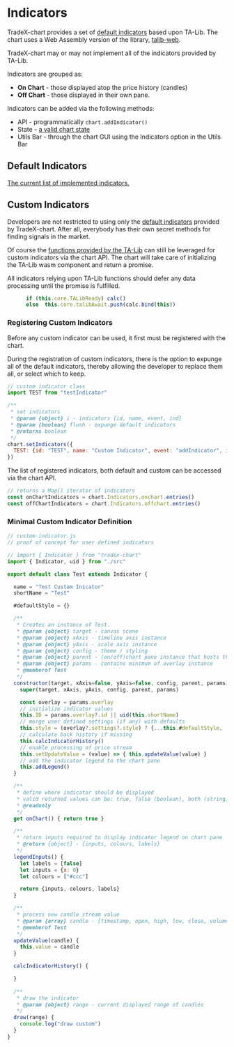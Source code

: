 # Indicators

TradeX-chart provides a set of [default indicators](#default-indicators) based upon TA-Lib. The chart uses a Web Assembly version of the library, [talib-web](https://github.com/newproplus/talib-web).

TradeX-chart may or may not implement all of the indicators provided by TA-Lib. 


Indicators are grouped as:

* **On Chart** - those displayed atop the price history (candles)
* **Off Chart** - those displayed in their own pane.

Indicators can be added via the following methods:

* API - programmatically ``chart.addIndicator()``
* State - [a valid chart state](state.md)
* Utils Bar - through the chart GUI using the Indicators option in the Utils Bar

## Default Indicators

[The current list of implemented indicators.](indicators_default.md)

## Custom Indicators

Developers are not restricted to using only the [default indicators](indicators_default.md) provided by TradeX-chart. After all, everybody has their own secret methods for finding signals in the market.

Of course the [functions provided by the TA-Lib](indicators_talib.md) can still be leveraged for custom indicators via the chart API. The chart will take care of initializing the TA-Lib wasm component and return a promise.

All indicators relying upon TA-Lib functions should defer any data processing until the promise is fulfilled.

```javascript
      if (this.core.TALibReady) calc()
      else  this.core.talibAwait.push(calc.bind(this))
```

### Registering Custom Indicators

Before any custom indicator can be used, it first must be registered with the chart.

During the registration of custom indicators, there is the option to expunge all of the default indicators, thereby allowing the developer to replace them all, or select which to keep.

```javascript
// custom indicator class
import TEST from "testIndicator"

/**
 * set indicators
 * @param {object} i - indicators {id, name, event, ind}
 * @param {boolean} flush - expunge default indicators
 * @returns boolean
 */
chart.setIndicators({
  TEST: {id: "TEST", name: "Custom Indicator", event: "addIndicator", ind: TEST}, false
})
```
The list of registered indicators, both default and custom can be accessed via the chart API.

```javascript
// returns a Map() iterator of indicators
const onChartIndicators = chart.Indicators.onchart.entries()
const offChartIndicators = chart.Indicators.offchart.entries()
```

### Minimal Custom Indicator Definition

```javascript
// custom-indicator.js
// proof of concept for user defined indicators

// import { Indicator } from "tradex-chart"
import { Indicator, uid } from "./src"

export default class Test extends Indicator {

  name = "Test Custom Inicator"
  shortName = "Test"

  #defaultStyle = {}

  /**
   * Creates an instance of Test.
   * @param {object} target - canvas scene
   * @param {object} xAxis - timeline axis instance
   * @param {object} yAxis - scale axis instance
   * @param {object} config - theme / styling
   * @param {object} parent - (on/off)chart pane instance that hosts the indicator
   * @param {object} params - contains minimum of overlay instance
   * @memberof Test
   */
  constructor(target, xAxis=false, yAxis=false, config, parent, params) {
    super(target, xAxis, yAxis, config, parent, params)

    const overlay = params.overlay
    // initialize indicator values
    this.ID = params.overlay?.id || uid(this.shortName)
    // merge user defined settings (if any) with defaults
    this.style = (overlay?.settings?.style) ? {...this.#defaultStyle, ...overlay.settings.style} : {...this.#defaultStyle, ...config.style}
    // calculate back history if missing
    this.calcIndicatorHistory()
    // enable processing of price stream
    this.setUpdateValue = (value) => { this.updateValue(value) }
    // add the indicator legend to the chart pane
    this.addLegend()
  }

  /**
   * define where indicator should be displayed
   * valid returned values can be: true, false (boolean), both (string)
   * @readonly
   */
  get onChart() { return true }

  /**
   * return inputs required to display indicator legend on chart pane
   * @return {object} - {inputs, colours, labels}
   */
  legendInputs() {
    let labels = [false]
    let inputs = {x: 0}
    let colours = ["#ccc"]

    return {inputs, colours, labels}
  }

  /**
   * process new candle stream value
   * @param {array} candle - [timestamp, open, high, low, close, volume]
   * @memberof Test
   */
  updateValue(candle) {
    this.value = candle
  }

  calcIndicatorHistory() {

  }
  
  /**
   * draw the indicator
   * @param {object} range - current displayed range of candles
   */
  draw(range) {
    console.log("draw custom")
  }
}
```


